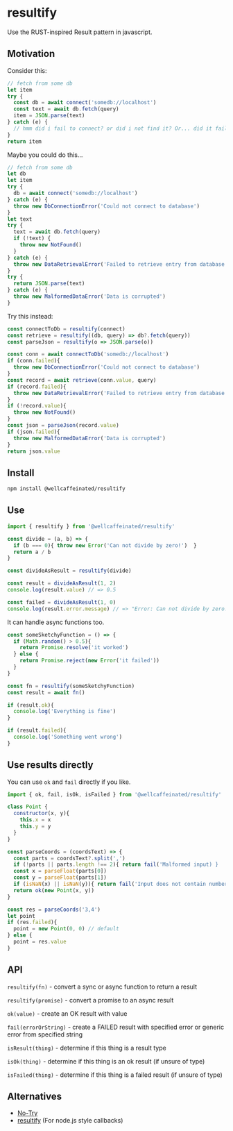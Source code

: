 # resultify

Use the RUST-inspired Result pattern in javascript.

## Motivation

Consider this:

```js
// fetch from some db
let item
try {
  const db = await connect('somedb://localhost')
  const text = await db.fetch(query)
  item = JSON.parse(text)
} catch (e) {
  // hmm did i fail to connect? or did i not find it? Or... did it fail to parse json
}
return item
```

Maybe you could do this...

```js
// fetch from some db
let db
let item
try {
  db = await connect('somedb://localhost')
} catch (e) {
  throw new DbConnectionError('Could not connect to database')
}
let text
try {
  text = await db.fetch(query)
  if (!text) {
    throw new NotFound()
  }
} catch (e) {
  throw new DataRetrievalError('Failed to retrieve entry from database')
}
try {
  return JSON.parse(text)
} catch (e) {
  throw new MalformedDataError('Data is corrupted')
}
```

Try this instead:

```js
const connectToDb = resultify(connect)
const retrieve = resultify((db, query) => db?.fetch(query))
const parseJson = resultify(o => JSON.parse(o))

const conn = await connectToDb('somedb://localhost')
if (conn.failed){
  throw new DbConnectionError('Could not connect to database')
}
const record = await retrieve(conn.value, query)
if (record.failed){
  throw new DataRetrievalError('Failed to retrieve entry from database')
}
if (!record.value){
  throw new NotFound()
}
const json = parseJson(record.value)
if (json.failed){
  throw new MalformedDataError('Data is corrupted')
}
return json.value
```

## Install

```sh
npm install @wellcaffeinated/resultify
```

## Use

```js
import { resultify } from '@wellcaffeinated/resultify'

const divide = (a, b) => {
  if (b === 0){ throw new Error('Can not divide by zero!')  }
  return a / b
}

const divideAsResult = resultify(divide)

const result = divideAsResult(1, 2)
console.log(result.value) // => 0.5

const failed = divideAsResult(1, 0)
console.log(result.error.message) // => "Error: Can not divide by zero!"
```

It can handle async functions too.

```js
const someSketchyFunction = () => {
  if (Math.random() > 0.5){
    return Promise.resolve('it worked')
  } else {
    return Promise.reject(new Error('it failed'))
  }
}

const fn = resultify(someSketchyFunction)
const result = await fn()

if (result.ok){
  console.log('Everything is fine')
}

if (result.failed){
  console.log('Something went wrong')
}
```

## Use results directly

You can use `ok` and `fail` directly if you like.

```js
import { ok, fail, isOk, isFailed } from '@wellcaffeinated/resultify'

class Point {
  constructor(x, y){
    this.x = x
    this.y = y
  }
}

const parseCoords = (coordsText) => {
  const parts = coordsText?.split(',')
  if (!parts || parts.length !== 2){ return fail('Malformed input) }
  const x = parseFloat(parts[0])
  const y = parseFloat(parts[1])
  if (isNaN(x) || isNaN(y)){ return fail('Input does not contain numbers') }
  return ok(new Point(x, y))
}

const res = parseCoords('3,4')
let point
if (res.failed){
  point = new Point(0, 0) // default
} else {
  point = res.value
}
```

## API

`resultify(fn)` - convert a sync or async function to return a result

`resultify(promise)` - convert a promise to an async result

`ok(value)` - create an OK result with value

`fail(errorOrString)` - create a FAILED result with specified error or generic error from specified string

`isResult(thing)` - determine if this thing is a result type

`isOk(thing)` - determine if this thing is an ok result (if unsure of type)

`isFailed(thing)` - determine if this thing is a failed result (if unsure of type)

## Alternatives

- [No-Try](https://github.com/Coly010/no-try)
- [resultify](https://github.com/Raynos/resultify) (For node.js style callbacks)
